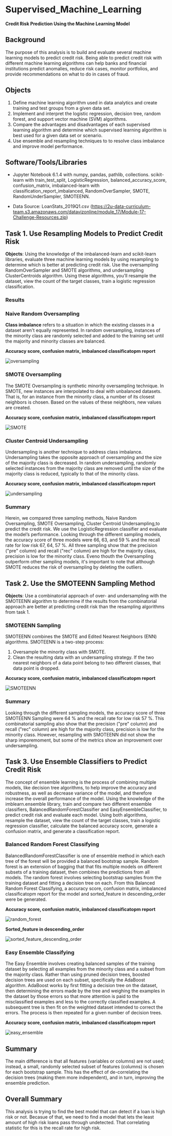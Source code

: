 # Supervised_Machine_Learning
**Credit Risk Prediction Using  the Machine Learning Model**

## Background
The purpose of this analysis is to build and evaluate several machine
learning models to predict credit risk. Being able to predict credit risk with different machine learning algorithms can help banks and financial institutions predict anomalies, reduce risk cases, monitor portfolios, and provide recommendations on what to do in cases of fraud. 


## Objects
1. Define machine learning algorithm used in data analytics and create training and test groups from a given data set.
2. Implement and interpret the logistic regression, decision tree, random forest, and support vector machine (SVM) algorithms.
3. Compare the advantages and disadvantages of each supervised learning
algorithm and determine which supervised learning algorithm is best
used for a given data set or scenario.
4. Use ensemble and resampling techniques to to resolve class imbalance and improve model performance.


## Software/Tools/Libraries
* Jupyter Notebook 6.1.4 with numpy, pandas, pathlib, collections.   scikit-learn with train_test_split, LogisticRegression, balanced_accuracy_score, confusion_matrix,
imbalanced-learn with classification_report_imbalanced,  RandomOverSampler, SMOTE, RandomUnderSampler, SMOTEENN.

* Data Source: 
LoanStats_2019Q1.csv (https://2u-data-curriculum-team.s3.amazonaws.com/datavizonline/module_17/Module-17-Challenge-Resources.zip)



## Task 1. Use Resampling Models to Predict Credit Risk

**Objects**: Using the knowledge of the imbalanced-learn and scikit-learn libraries, evaluate three machine learning models by using resampling to determine which is better at predicting credit risk. Use the oversampling RandomOverSampler and SMOTE algorithms, and  undersampling ClusterCentroids algorithm. Using these algorithms, you’ll resample the dataset, view the count of the target classes, train a logistic regression classification. 

### Results

### Naive Random Oversampling
**Class imbalance** refers to a situation in which the existing classes in a dataset aren't equally represented. In random oversampling, instances of the minority class are randomly selected and added to the training set until the majority and minority classes are balanced.

**Accuracy score, confusion matrix, imbalanced classificatopm report**

![oversampling](images/Random_overSampling.png)

### SMOTE Oversampling
The SMOTE Oversampling is synthetic minority oversampling technique. In SMOTE, new instances are interpolated to deal with unbalanced datasets. That is, for an instance from the minority class, a number of its closest neighbors is chosen. Based on the values of these neighbors, new values are created.

**Accuracy score, confusion matrix, imbalanced classificatopm report**

![SMOTE](images/SMOTE_oversampling.png)

### Cluster Centroid Undersampling
Undersampling is another technique to address class imbalance. Undersampling takes the opposite approach of oversampling and the size of the majority class is decreased. In random undersampling, randomly selected instances from the majority class are removed until the size of the majority class is reduced, typically to that of the minority class.

**Accuracy score, confusion matrix, imbalanced classificatopm report**

![undersampling](images/RandomUnderSampling.png)

### Summary

Herein, we compared three sampling methods, Naive Random Oversampling, SMOTE Oversampling, Cluster Centroid Undersampling,to predict the credit risk. We use the LogisticRegression classifier and evaluate the model’s performance. Looking through the different sampling models, the accuracy score of three models were 66, 63, and 59 % and the recall rate for low risk 67, 64, 57 %. All three sampling show that the precision ("pre" column) and recall ("rec" column) are high for the majority class, precision is low for the minority class.
Eveno thouth the Oversampling outperform other sampling models, it's important to note that although SMOTE reduces the risk of oversampling by deleting the outliers. 


## Task 2. Use the SMOTEENN Sampling Method

**Objects**: Use a combinatorial approach of over- and undersampling with the SMOTEENN algorithm to determine if the results from the combinatorial approach are better at predicting credit risk than the resampling algorithms from task 1.

### SMOTEENN Sampling
SMOTEENN combines the SMOTE and Edited Nearest Neighbors (ENN) algorithms. SMOTEENN is a two-step process:
1. Oversample the minority class with SMOTE.
2. Clean the resulting data with an undersampling strategy. If the two
nearest neighbors of a data point belong to two different classes, that
data point is dropped.

**Accuracy score, confusion matrix, imbalanced classificatopm report**

![SMOTEENN](images/SMOTEENN_combination_sampling.png)

### Summary
Looking through the different sampling models, the accuracy score of three SMOTEENN Sampling were 64 % and the recall rate for low risk 57 %. This combinatorial sampling also show that the precision ("pre" column) and recall ("rec" column) are high for the majority class, precision is low for the minority class. However, resampling with SMOTEENN did not show the sharp imporemoment, but some of the metrics show an improvement over undersampling.


## Task 3. Use Ensemble Classifiers to Predict Credit Risk
The concept of ensemble learning is the process of combining multiple models, like decision tree algorithms, to help improve the accuracy and robustness, as well as decrease variance of the model, and therefore increase the overall performance of the model. Using the knowledge of the imblearn.ensemble library, train and compare two different ensemble classifiers, BalancedRandomForestClassifier and EasyEnsembleClassifier, to predict credit risk and evaluate each model. Using both algorithms, resample the dataset, view the count of the target classes, train a logistic regression classifier, calculate the balanced accuracy score, generate a confusion matrix, and generate a classification report.


### Balanced Random Forest Classifying
BalancedRandomForestClassifier is one of ensemble method in which each tree of the forest will be provided a balanced bootstrap sample. Random forest is an extension of bagging that  that fits multiple models on different subsets of a training dataset, then combines the predictions from all models. The random forest involves selecting bootstrap samples from the training dataset and fitting a decision tree on each. From this Balanced Random Forest Classifying, a accuracy score, confusion matrix, imbalanced classificatopm report for the model and sorted_feature in descending_order were be generated.

**Accuracy score, confusion matrix, imbalanced classificatopm report**

![random_forest](images/BalancedRandomForestClassifier.png)

 **Sorted_feature in descending_order**

![sorted_feature_descending_order](images/sorted_feature_descending_order.png)


### Easy Ensemble Classifying
The Easy Ensemble involves creating balanced samples of the training dataset by selecting all examples from the minority class and a subset from the majority class. Rather than using pruned decision trees, boosted decision trees are used on each subset, specifically the AdaBoost algorithm. AdaBoost works by first fitting a decision tree on the dataset, then determining the errors made by the tree and weighing the examples in the dataset by those errors so that more attention is paid to the misclassified examples and less to the correctly classified examples. A subsequent tree is then fit on the weighted dataset intended to correct the errors. The process is then repeated for a given number of decision trees.

**Accuracy score, confusion matrix, imbalanced classificatopm report**

![easy_ensemble](images/EasyEnsembleClassifier.png)

## Summary

The main difference is that all features (variables or columns) are not used; instead, a small, randomly selected subset of features (columns) is chosen for each bootstrap sample. This has the effect of de-correlating the decision trees (making them more independent), and in turn, improving the ensemble prediction.



## Overall Summary

This analysis is trying to find the best model that can detect if a loan is high risk or not. Becasue of that, we need to find a model that lets the least amount of high risk loans pass through undetected. That correlating statistic for this is the recall rate for high risk. 
